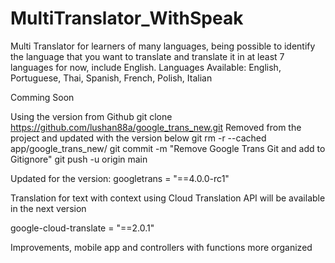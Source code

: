 # MultiTranslator_WithSpeak
Multi Translator for learners of many languages, being possible to identify the language that you want to translate and translate it in at least 7 languages for now, include English. Languages Available:  English, Portuguese, Thai, Spanish, French, Polish, Italian

Comming Soon

Using the version from Github  git clone https://github.com/lushan88a/google_trans_new.git 
Removed from the project and updated with the version below
    git rm -r --cached app/google_trans_new/
    git commit -m "Remove Google Trans Git and add to Gitignore"
    git push -u origin main

Updated for the version:
googletrans = "==4.0.0-rc1"

Translation for text with context using Cloud Translation API will be available in the next version

google-cloud-translate = "==2.0.1"

Improvements, mobile app and controllers with functions more organized
